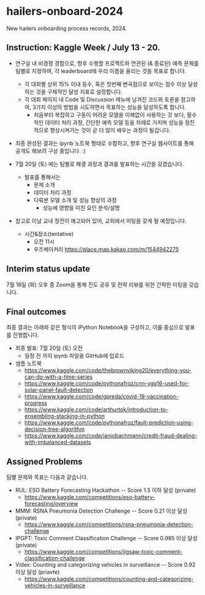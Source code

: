 # hailers-onboard-2024
New hailers onboarding process records, 2024.

## Instruction: Kaggle Week / July 13 - 20.

* 연구실 내 비경쟁 경합으로, 향후 수행할 프로젝트와 연관된 (& 종료된) 예측 문제를 팀별로 지정하여, 각 leaderboard에 우리 이름을 올리는 것을 목표로 합니다. 
  - 각 대회별 상위 15% 이내 등수, 혹은 첫번째 변곡점으로 보이는 점수 이상 달성하는 것을 구체적인 달성 지표로 설정합니다.
  - 각 대회 페이지 내 Code 및 Discussion 메뉴에 남겨진 코드와 토론을 참고하여, 3가지 이상의 방법을 시도하면서 목표하는 성능을 달성하도록 합니다.
    - 처음부터 복잡하고 구동이 어려운 모델을 이해없이 사용하는 것 보다, 필수적인 데이터 처리 과정, 간단한 예측 모델 등을 차례로 거치며 성능을 점진적으로 향상시켜가는 것이 곧 더 많이 배우는 과정이 될겁니다.

* 최종 완성된 결과는 ipynb 노트북 형태로 수합하고, 향후 연구실 웹사이트를 통해 공개도 해보려 구상 중입니다. :)

* 7월 20일 (토) 에는 팀별로 해결 과정과 결과를 발표하는 시간을 갖겠습니다.
  - 발표를 통해서는
     - 문제 소개
     - 데이터 처리 과정
     - 다뤄본 모델 소개 및 성능 향상의 과정
       - 성능에 영향을 미친 요인 분석/설명
* 참고로 이날 교내 정전이 예고되어 있어, 교외에서 미팅을 갖게 될 예정입니다.
  - 시간&장소(tentative)
    - 오전 11시
    - 우즈베이커리 https://place.map.kakao.com/m/1544942275

## Interim status update
7월 16일 (화) 오후 중 Zoom을 통해 진도 공유 및 전략 리뷰를 위한 간략한 미팅을 갖습니다.


## Final outcomes
최종 결과는 아래와 같은 형식의 iPython Notebook을 구성하고, 이를 중심으로 발표를 진행합니다.

- 최종 발표: 7월 20일 (토) 오전
  - 일정 전 까지 ipynb 파일을 GitHub에 업로드
- 샘플 노트북
  - https://www.kaggle.com/code/thebrownviking20/everything-you-can-do-with-a-time-series
  - https://www.kaggle.com/code/pythonafroz/cnn-vgg16-used-for-solar-panel-fault-detection
  - https://www.kaggle.com/code/gpreda/covid-19-vaccination-progress
  - https://www.kaggle.com/code/arthurtok/introduction-to-ensembling-stacking-in-python
  - https://www.kaggle.com/code/pythonafroz/fault-prediction-using-decision-tree-algorithm
  - https://www.kaggle.com/code/janiobachmann/credit-fraud-dealing-with-imbalanced-datasets



## Assigned Problems
팀별 문제와 목표는 다음과 같습니다.

- RUL: ESO Battery Forecasting Hackathon -- Score 1.5 이하 달성 (private)
  - https://www.kaggle.com/competitions/eso-battery-forecasting/overview
- MMM: RSNA Pneumonia Detection Challenge -- Score 0.21 이상 달성 (private)
  - https://www.kaggle.com/competitions/rsna-pneumonia-detection-challenge
- IPGPT: Toxic Comment Classification Challenge -- Score 0.985 이상 달성 (private)
  - https://www.kaggle.com/competitions/jigsaw-toxic-comment-classification-challenge
- Videx: Counting and categorizing vehicles in surveillance -- Score 0.92 이상 달성 (priavte)
  - https://www.kaggle.com/competitions/counting-and-categorizing-vehicles-in-surveillance


